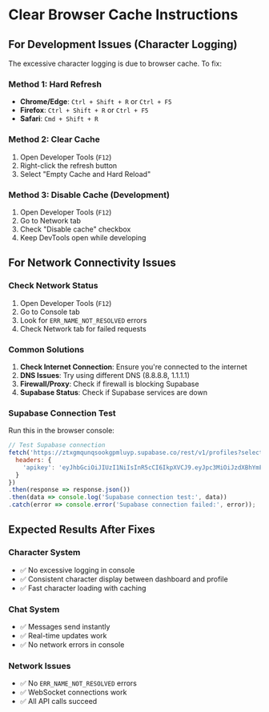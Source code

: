 # Clear Browser Cache Instructions

## For Development Issues (Character Logging)

The excessive character logging is due to browser cache. To fix:

### Method 1: Hard Refresh
- **Chrome/Edge**: `Ctrl + Shift + R` or `Ctrl + F5`
- **Firefox**: `Ctrl + Shift + R` or `Ctrl + F5`
- **Safari**: `Cmd + Shift + R`

### Method 2: Clear Cache
1. Open Developer Tools (`F12`)
2. Right-click the refresh button
3. Select "Empty Cache and Hard Reload"

### Method 3: Disable Cache (Development)
1. Open Developer Tools (`F12`)
2. Go to Network tab
3. Check "Disable cache" checkbox
4. Keep DevTools open while developing

## For Network Connectivity Issues

### Check Network Status
1. Open Developer Tools (`F12`)
2. Go to Console tab
3. Look for `ERR_NAME_NOT_RESOLVED` errors
4. Check Network tab for failed requests

### Common Solutions
1. **Check Internet Connection**: Ensure you're connected to the internet
2. **DNS Issues**: Try using different DNS (8.8.8.8, 1.1.1.1)
3. **Firewall/Proxy**: Check if firewall is blocking Supabase
4. **Supabase Status**: Check if Supabase services are down

### Supabase Connection Test
Run this in the browser console:
```javascript
// Test Supabase connection
fetch('https://ztxgmqunqsookgpmluyp.supabase.co/rest/v1/profiles?select=id&limit=1', {
  headers: {
    'apikey': 'eyJhbGciOiJIUzI1NiIsInR5cCI6IkpXVCJ9.eyJpc3MiOiJzdXBhYmFzZSIsInJlZiI6Inp0eGdtcXVucXNvb2tncG1sdXlwIiwicm9sZSI6ImFub24iLCJpYXQiOjE3NTczMTAzODQsImV4cCI6MjA3Mjg4NjM4NH0.DK2oySyoBu29Z-uNsrmhX9VtuADqtjwg2OxBj1jXYas'
  }
})
.then(response => response.json())
.then(data => console.log('Supabase connection test:', data))
.catch(error => console.error('Supabase connection failed:', error));
```

## Expected Results After Fixes

### Character System
- ✅ No excessive logging in console
- ✅ Consistent character display between dashboard and profile
- ✅ Fast character loading with caching

### Chat System
- ✅ Messages send instantly
- ✅ Real-time updates work
- ✅ No network errors in console

### Network Issues
- ✅ No `ERR_NAME_NOT_RESOLVED` errors
- ✅ WebSocket connections work
- ✅ All API calls succeed

